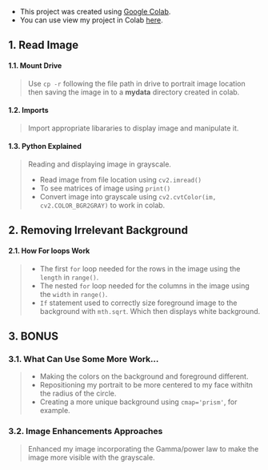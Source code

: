 - This project was created using [Google Colab](https://colab.research.google.com/).
- You can use view my project in Colab [here](https://colab.research.google.com/drive/1I-fsfalshe-hYstXF4KT7LjA2EXckWPG?usp=sharing).
## 1. **Read Image**
#### 1.1. Mount Drive
> Use `cp -r` following the file path in drive to portrait image location then saving the image in to a **mydata** directory created in colab.
#### 1.2. Imports
> Import appropriate libararies to display image and manipulate it.
#### 1.3. Python Explained
> Reading and displaying image in grayscale.
> - Read image from file location using `cv2.imread()`
> - To see matrices of image using `print()`
> - Convert image into grayscale using `cv2.cvtColor(im, cv2.COLOR_BGR2GRAY)` to work in colab.
## 2. **Removing Irrelevant Background**
#### 2.1. How For loops Work 
> - The first `for` loop needed for the rows in the image using the `length` in `range()`.
> - The nested `for` loop needed for the columns in the image using the `width` in `range()`.
> -  `If` statement used to correctly size foreground image to the background with `mth.sqrt`. Which then displays white background.
## 3. **BONUS**
### 3.1. What Can Use Some More Work...
> - Making the colors on the background and foreground different.
> - Repositioning my portrait to be more centered to my face withitn the radius of the circle.
> - Creating a more unique background using `cmap='prism'`, for example.
### 3.2. Image Enhancements Approaches
> Enhanced my image incorporating the Gamma/power law to make the image more visible with the grayscale. 
